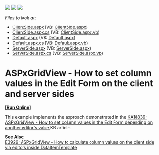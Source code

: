 <!-- default badges list -->
![](https://img.shields.io/endpoint?url=https://codecentral.devexpress.com/api/v1/VersionRange/128535406/15.1.3%2B)
[![](https://img.shields.io/badge/Open_in_DevExpress_Support_Center-FF7200?style=flat-square&logo=DevExpress&logoColor=white)](https://supportcenter.devexpress.com/ticket/details/E4842)
[![](https://img.shields.io/badge/📖_How_to_use_DevExpress_Examples-e9f6fc?style=flat-square)](https://docs.devexpress.com/GeneralInformation/403183)
<!-- default badges end -->
<!-- default file list -->
*Files to look at*:

* [ClientSide.aspx](./CS/ASPxGridVIew/ClientSide.aspx) (VB: [ClientSide.aspx](./VB/ASPxGridVIew/ClientSide.aspx))
* [ClientSide.aspx.cs](./CS/ASPxGridVIew/ClientSide.aspx.cs) (VB: [ClientSide.aspx.vb](./VB/ASPxGridVIew/ClientSide.aspx.vb))
* [Default.aspx](./CS/ASPxGridVIew/Default.aspx) (VB: [Default.aspx](./VB/ASPxGridVIew/Default.aspx))
* [Default.aspx.cs](./CS/ASPxGridVIew/Default.aspx.cs) (VB: [Default.aspx.vb](./VB/ASPxGridVIew/Default.aspx.vb))
* [ServerSide.aspx](./CS/ASPxGridVIew/ServerSide.aspx) (VB: [ServerSide.aspx](./VB/ASPxGridVIew/ServerSide.aspx))
* [ServerSide.aspx.cs](./CS/ASPxGridVIew/ServerSide.aspx.cs) (VB: [ServerSide.aspx.vb](./VB/ASPxGridVIew/ServerSide.aspx.vb))
<!-- default file list end -->
# ASPxGridView - How to set column values in the Edit Form on the client and server sides
<!-- run online -->
**[[Run Online]](https://codecentral.devexpress.com/e4842/)**
<!-- run online end -->


<p>This example implements the approach demonstrated in the <a href="https://www.devexpress.com/Support/Center/p/KA18839">KA18839: ASPxGridView - How to set column values in the Edit Form depending on another editor's value</a><u> </u>KB article.</p><p><strong>See </strong><strong>A</strong><strong>lso:</strong><strong><br />
</strong><a href="https://www.devexpress.com/Support/Center/p/E3929">E3929: ASPxGridView - How to calculate column values on the client side via editors inside DataItemTemplate</a></p>

<br/>


